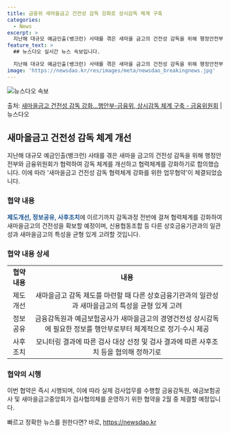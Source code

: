 ```yaml
---
title: 금융위 새마을금고 건전성 감독 강화로 상시감독 체계 구축
categories:
  - News
excerpt: >
  지난해 대규모 예금인출(뱅크런) 사태를 겪은 새마을 금고의 건전성 감독을 위해 행정안전부와 금융위원회가 맞손…
feature_text: >
  ## 뉴스다오 실시간 뉴스 속보입니다.

  지난해 대규모 예금인출(뱅크런) 사태를 겪은 새마을 금고의 건전성 감독을 위해 행정안전부와 금융위원회가 맞손…
image: 'https://newsdao.kr/res/images/meta/newsdao_breakingnews.jpg'
---
```


![뉴스다오 속보](https://newsdao.kr/res/images/meta/newsdao_breakingnews.jpg)

<p>출처: <a href="https://newsdao.kr/3109" rel="dofollow">새마을금고 건전성 감독 강화…행안부-금융위, 상시감독 체계 구축 - 금융위원회</a> | 뉴스다오</p>

<h2 data-ke-size="size26">새마을금고 건전성 감독 체계 개선</h2>
<p data-ke-size="size16">지난해 대규모 예금인출(뱅크런) 사태를 겪은 새마을 금고의 건전성 감독을 위해 행정안전부와 금융위원회가 협력하여 감독 체계를 개선하고 협력체계를 강화하기로 합의했습니다. 이에 따라 '새마을금고 건전성 감독 협력체계 강화를 위한 업무협약'이 체결되었습니다.</p>

<h3 data-ke-size="size22">협약 내용</h3>
<p data-ke-size="size16"><b><span style="color: #1a5490;">제도개선, 정보공유, 사후조치</span></b>에 이르기까지 감독과정 전반에 걸쳐 협력체계를 강화하여 새마을금고의 건전성을 확보할 예정이며, 신용협동조합 등 다른 상호금융기관과의 일관성과 새마을금고의 특성을 균형 있게 고려할 것입니다.</p>

<h3 data-ke-size="size22">협약 내용 상세</h3>
<table>
  <tr>
    <td style="text-align: center; height: 17px;"><b>협약 내용</b></td>
    <td style="text-align: center; height: 17px;"><b>내용</b></td>
  </tr>
  <tr>
    <td style="text-align: center; height: 17px;">제도개선</td>
    <td style="text-align: center; height: 17px;">새마을금고 감독 제도를 마련할 때 다른 상호금융기관과의 일관성과 새마을금고의 특성을 균형 있게 고려</td>
  </tr>
  <tr>
    <td style="text-align: center; height: 17px;">정보공유</td>
    <td style="text-align: center; height: 17px;">금융감독원과 예금보험공사가 새마을금고의 경영건전성 상시감독에 필요한 정보를 행안부로부터 체계적으로 정기·수시 제공</td>
  </tr>
  <tr>
    <td style="text-align: center; height: 17px;">사후조치</td>
    <td style="text-align: center; height: 17px;">모니터링 결과에 따른 검사 대상 선정 및 검사 결과에 따른 사후조치 등을 협의해 정하기로</td>
  </tr>
</table>

<h3 data-ke-size="size22">협약의 시행</h3>
<p data-ke-size="size16">이번 협약은 즉시 시행되며, 이에 따라 실제 검사업무를 수행할 금융감독원, 예금보험공사 및 새마을금고중앙회가 검사협의체를 운영하기 위한 협약을 2월 중 체결할 예정입니다.</p>
 

빠르고 정확한 뉴스를 원한다면? 바로, <a href="https://newsdao.kr" rel="dofollow">https://newsdao.kr</a>


